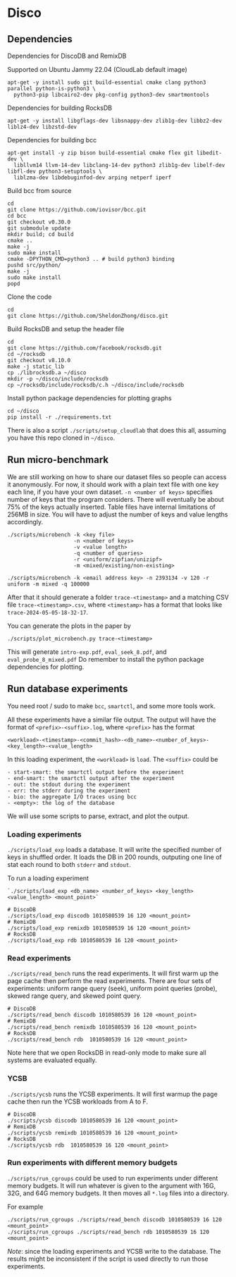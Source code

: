 # Disco
## Dependencies

Dependencies for DiscoDB and RemixDB

Supported on Ubuntu Jammy 22.04 (CloudLab default image)

```
apt-get -y install sudo git build-essential cmake clang python3 parallel python-is-python3 \
  python3-pip libcairo2-dev pkg-config python3-dev smartmontools
```

Dependencies for building RocksDB

```
apt-get -y install libgflags-dev libsnappy-dev zlib1g-dev libbz2-dev liblz4-dev libzstd-dev
```

Dependencies for building bcc

```
apt-get install -y zip bison build-essential cmake flex git libedit-dev \
  libllvm14 llvm-14-dev libclang-14-dev python3 zlib1g-dev libelf-dev libfl-dev python3-setuptools \
  liblzma-dev libdebuginfod-dev arping netperf iperf
```

Build bcc from source

```
cd
git clone https://github.com/iovisor/bcc.git
cd bcc
git checkout v0.30.0
git submodule update
mkdir build; cd build
cmake ..
make -j
sudo make install
cmake -DPYTHON_CMD=python3 .. # build python3 binding
pushd src/python/
make -j
sudo make install
popd
```

Clone the code

```
cd
git clone https://github.com/SheldonZhong/disco.git
```

Build RocksDB and setup the header file

```
cd
git clone https://github.com/facebook/rocksdb.git
cd ~/rocksdb
git checkout v8.10.0
make -j static_lib
cp ./librocksdb.a ~/disco
mkdir -p ~/disco/include/rocksdb
cp ~/rocksdb/include/rocksdb/c.h ~/disco/include/rocksdb
```

Install python package dependencies for plotting graphs
```
cd ~/disco
pip install -r ./requirements.txt
```

There is also a script `./scripts/setup_cloudlab` that does this all,
assuming you have this repo cloned in `~/disco`.

## Run micro-benchmark
We are still working on how to share our dataset files so people can access it anonymously.
For now, it should work with a plain text file with one key each line, if you have your own dataset.
`-n <number of keys>` specifies number of keys that the program considers.
There will eventually be about 75% of the keys actually inserted.
Table files have internal limitations of 256MB in size.
You will have to adjust the number of keys and value lengths accordingly.
```
./scripts/microbench -k <key file>
                     -n <number of keys>
                     -v <value length>
                     -q <number of queries>
                     -r <uniform/zipfian/unizipf>
                     -m <mixed/existing/non-existing>

./scripts/microbench -k <email address key> -n 2393134 -v 120 -r uniform -m mixed -q 100000
```

After that it should generate a folder `trace-<timestamp>` and a matching CSV file `trace-<timestamp>.csv`,
where `<timestamp>` has a format that looks like `trace-2024-05-05-18-32-17`.

You can generate the plots in the paper by
```
./scripts/plot_microbench.py trace-<timestamp>
```
This will generate `intro-exp.pdf`, `eval_seek_8.pdf`, and `eval_probe_8_mixed.pdf`
Do remember to install the python package dependencies for plotting.

## Run database experiments

You need root / sudo to make `bcc`, `smartctl`, and some more tools work.

All these experiments have a similar file output.
The output will have the format of `<prefix>-<suffix>.log`, where `<prefix>` has the format
```
<workload>-<timestamp>-<commit_hash>-<db_name>-<number_of_keys>-<key_length>-<value_length>
```
In this loading experiment, the `<workload>` is `load`.
The `<suffix>` could be
```
- start-smart: the smartctl output before the experiment
- end-smart: the smartctl output after the experiment
- out: the stdout during the experiment
- err: the stderr during the experiment
- bio: the aggregate I/O traces using bcc
- <empty>: the log of the database
```
We will use some scripts to parse, extract, and plot the output.

### Loading experiments

`./scripts/load_exp` loads a database.
It will write the specified number of keys in shuffled order.
It loads the DB in 200 rounds, outputing one line of stat each round to both `stderr` and `stdout`.

To run a loading experiment
```
`./scripts/load_exp <db_name> <number_of_keys> <key_length> <value_length> <mount_point>`

# DiscoDB
./scripts/load_exp discodb 1010580539 16 120 <mount_point>
# RemixDB
./scripts/load_exp remixdb 1010580539 16 120 <mount_point>
# RocksDB
./scripts/load_exp rdb 1010580539 16 120 <mount_point>
```

### Read experiments

`./scripts/read_bench` runs the read experiments.
It will first warm up the page cache then perform the read experiments.
There are four sets of experiments: uniform range query (seek), uniform point queries (probe),
skewed range query, and skewed point query.

```
# DiscoDB
./scripts/read_bench discodb 1010580539 16 120 <mount_point>
# RemixDB
./scripts/read_bench remixdb 1010580539 16 120 <mount_point>
# RocksDB
./scripts/read_bench rdb  1010580539 16 120 <mount_point>
```

Note here that we open RocksDB in read-only mode to make sure all systems are evaluated equally.

### YCSB

`./scripts/ycsb` runs the YCSB experiments.
It will first warmup the page cache then run the YCSB workloads from A to F.

```
# DiscoDB
./scripts/ycsb discodb 1010580539 16 120 <mount_point>
# RemixDB
./scripts/ycsb remixdb 1010580539 16 120 <mount_point>
# RocksDB
./scripts/ycsb rdb  1010580539 16 120 <mount_point>
```

### Run experiments with different memory budgets

`./scripts/run_cgroups` could be used to run experiments under different memory budgets.
It will run whatever is given to the argument with 16G, 32G, and 64G memory budgets.
It then moves all `*.log` files into a directory.

For example
```
./scripts/run_cgroups ./scripts/read_bench discodb 1010580539 16 120 <mount_point>
./scripts/run_cgroups ./scripts/read_bench rdb 1010580539 16 120 <mount_point>
```

*Note*: since the loading experiments and YCSB write to the database.
The results might be inconsistent if the script is used directly to run those experiments.

